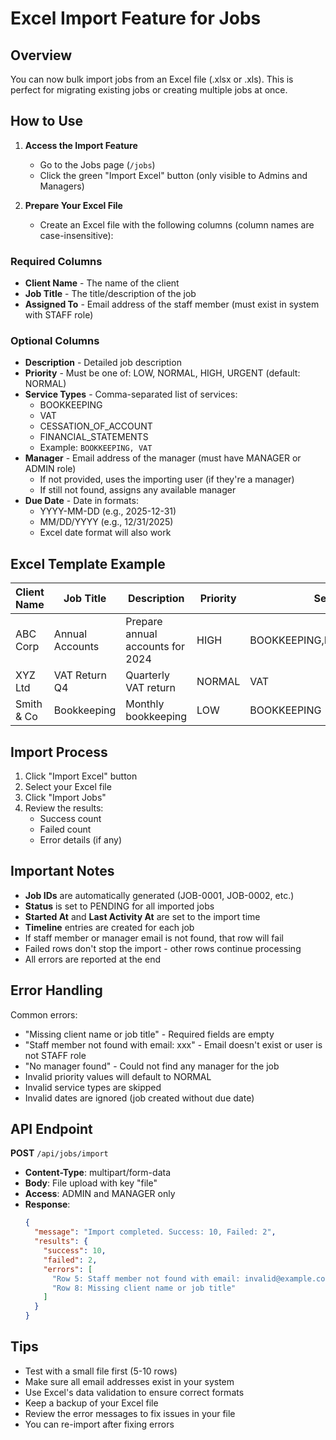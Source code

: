 # Excel Import Feature for Jobs

## Overview
You can now bulk import jobs from an Excel file (.xlsx or .xls). This is perfect for migrating existing jobs or creating multiple jobs at once.

## How to Use

1. **Access the Import Feature**
   - Go to the Jobs page (`/jobs`)
   - Click the green "Import Excel" button (only visible to Admins and Managers)

2. **Prepare Your Excel File**
   - Create an Excel file with the following columns (column names are case-insensitive):

### Required Columns
- **Client Name** - The name of the client
- **Job Title** - The title/description of the job
- **Assigned To** - Email address of the staff member (must exist in system with STAFF role)

### Optional Columns
- **Description** - Detailed job description
- **Priority** - Must be one of: LOW, NORMAL, HIGH, URGENT (default: NORMAL)
- **Service Types** - Comma-separated list of services:
  - BOOKKEEPING
  - VAT
  - CESSATION_OF_ACCOUNT
  - FINANCIAL_STATEMENTS
  - Example: `BOOKKEEPING, VAT`
- **Manager** - Email address of the manager (must have MANAGER or ADMIN role)
  - If not provided, uses the importing user (if they're a manager)
  - If still not found, assigns any available manager
- **Due Date** - Date in formats:
  - YYYY-MM-DD (e.g., 2025-12-31)
  - MM/DD/YYYY (e.g., 12/31/2025)
  - Excel date format will also work

## Excel Template Example

| Client Name | Job Title | Description | Priority | Service Types | Assigned To | Manager | Due Date |
|-------------|-----------|-------------|----------|---------------|-------------|---------|----------|
| ABC Corp | Annual Accounts | Prepare annual accounts for 2024 | HIGH | BOOKKEEPING,FINANCIAL_STATEMENTS | staff@example.com | manager@example.com | 2025-12-31 |
| XYZ Ltd | VAT Return Q4 | Quarterly VAT return | NORMAL | VAT | staff2@example.com | manager@example.com | 2025-11-15 |
| Smith & Co | Bookkeeping | Monthly bookkeeping | LOW | BOOKKEEPING | staff@example.com | | 2025-10-30 |

## Import Process

1. Click "Import Excel" button
2. Select your Excel file
3. Click "Import Jobs"
4. Review the results:
   - Success count
   - Failed count
   - Error details (if any)

## Important Notes

- **Job IDs** are automatically generated (JOB-0001, JOB-0002, etc.)
- **Status** is set to PENDING for all imported jobs
- **Started At** and **Last Activity At** are set to the import time
- **Timeline** entries are created for each job
- If staff member or manager email is not found, that row will fail
- Failed rows don't stop the import - other rows continue processing
- All errors are reported at the end

## Error Handling

Common errors:
- "Missing client name or job title" - Required fields are empty
- "Staff member not found with email: xxx" - Email doesn't exist or user is not STAFF role
- "No manager found" - Could not find any manager for the job
- Invalid priority values will default to NORMAL
- Invalid service types are skipped
- Invalid dates are ignored (job created without due date)

## API Endpoint

**POST** `/api/jobs/import`
- **Content-Type**: multipart/form-data
- **Body**: File upload with key "file"
- **Access**: ADMIN and MANAGER only
- **Response**: 
  ```json
  {
    "message": "Import completed. Success: 10, Failed: 2",
    "results": {
      "success": 10,
      "failed": 2,
      "errors": [
        "Row 5: Staff member not found with email: invalid@example.com",
        "Row 8: Missing client name or job title"
      ]
    }
  }
  ```

## Tips

- Test with a small file first (5-10 rows)
- Make sure all email addresses exist in your system
- Use Excel's data validation to ensure correct formats
- Keep a backup of your Excel file
- Review the error messages to fix issues in your file
- You can re-import after fixing errors
